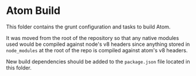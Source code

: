 # Atom Build

This folder contains the grunt configuration and tasks to build Atom.

It was moved from the root of the repository so that any native modules used
would be compiled against node's v8 headers since anything stored in
`node_modules` at the root of the repo is compiled against atom's v8 headers.

New build dependencies should be added to the `package.json` file located in
this folder.
